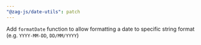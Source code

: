 ```yaml
---
"@zag-js/date-utils": patch
---
```


Add `formatDate` function to allow formatting a date to specific string format (e.g. `YYYY-MM-DD`, `DD/MM/YYYY`)
